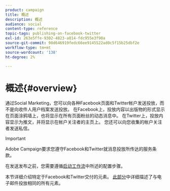 ```yaml
---
product: campaign
title: 概述
description: 概述
audience: social
content-type: reference
topic-tags: publishing-on-facebook-twitter
exl-id: 263e5ffe-9302-4823-a814-fdc955e3f90a
source-git-commit: 98d646919fedc66ee9145522ad0c5f15b25dbf2e
workflow-type: tm+mt
source-wordcount: '138'
ht-degree: 2%

---
```


# 概述{#overview}

通过Social Marketing，您可以向各种Facebook页面和Twitter帐户发送投放，而不是向收件人用户档案发送投放。 在Facebook上，投放内容以出版物的形式显示在页面涂鸦墙上，也将显示在所有页面粉丝的动态消息中。 在Twitter上，投放内容显示为推文，并将显示在帐户关注者的主页上。 您还可以向您收集的帐户关注者发送私信。

>[!IMPORTANT]
>
>Adobe Campaign要求您遵守Facebook和Twitter就消息投放所传达的服务条款。
>
>在发送发布之前，您需要遵循[启动工作流](../../social/using/starting-workflows.md)中所述的配置步骤。

本节详细介绍特定于Facebook和Twitter交付的元素。 [此部分](../../delivery/using/about-email-channel.md)中详细描述了与电子邮件投放相同的所有元素。
